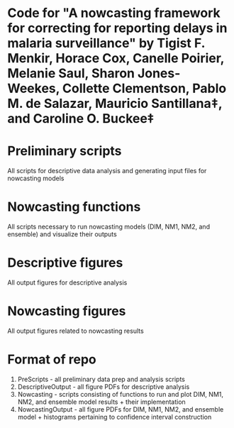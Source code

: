 # Code for "A nowcasting framework for correcting for reporting delays in malaria surveillance" by Tigist F. Menkir, Horace Cox, Canelle Poirier, Melanie Saul, Sharon Jones-Weekes, Collette Clementson, Pablo M. de Salazar, Mauricio Santillana‡, and Caroline O. Buckee‡

# Preliminary scripts #
All scripts for descriptive data analysis and generating input files for nowcasting models

# Nowcasting functions #
All scripts necessary to run nowcasting models (DIM, NM1, NM2, and ensemble) and visualize their outputs

# Descriptive figures #
All output figures for descriptive analysis

# Nowcasting figures #
All output figures related to nowcasting results

# Format of repo #
1. PreScripts - all preliminary data prep and analysis scripts
2. DescriptiveOutput - all figure PDFs for descriptive analysis
3. Nowcasting - scripts consisting of functions to run and plot DIM, NM1, NM2, and ensemble model results + their implementation
4. NowcastingOutput - all figure PDFs for DIM, NM1, NM2, and ensemble model + histograms pertaining to confidence interval construction
